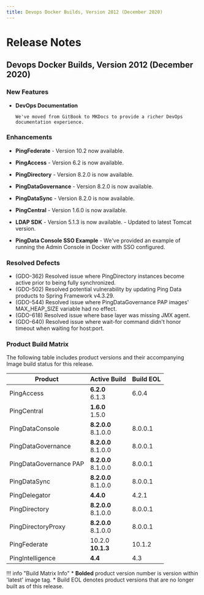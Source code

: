 ```yaml
---
title: Devops Docker Builds, Version 2012 (December 2020)
---
```

# Release Notes

## Devops Docker Builds, Version 2012 (December 2020)

### New Features

- **DevOps Documentation**

      We've moved from GitBook to MKDocs to provide a richer DevOps documentation experience.

### Enhancements

- **PingFederate**
      - Version 10.2 now available.

- **PingAccess**
      - Version 6.2 is now available.

- **PingDirectory**
      - Version 8.2.0 is now available.

- **PingDataGovernance**
      - Version 8.2.0 is now available.

- **PingDataSync**
      - Version 8.2.0 is now available.

- **PingCentral**
      - Version 1.6.0 is now available.

- **LDAP SDK**
      - Version 5.1.3 is now available.
      - Updated to latest Tomcat version.

- **PingData Console SSO Example**
      - We've provided an example of running the Admin Console in Docker with SSO configured.

### Resolved Defects

- (GDO-362) Resolved issue where PingDirectory instances become active prior to being fully synchronized.
- (GDO-502) Resolved potential vulnerability by updating Ping Data products to Spring Framework v4.3.29.
- (GDO-544) Resolved issue where PingDataGovernance PAP images' MAX_HEAP_SIZE variable had no effect.
- (GDO-618) Resolved issue where base layer was missing JMX agent.
- (GDO-640) Resolved issue where wait-for command didn't honor timeout when waiting for host:port.

### Product Build Matrix

The following table includes product versions and their accompanying Image build status for this release.

| Product | Active Build | Build EOL |
|------|------|------|
| PingAccess | <b>6.2.0</b><br/>6.1.3 | 6.0.4 |
| PingCentral |<b>1.6.0</b><br/>1.5.0 |  |
| PingDataConsole | <b>8.2.0.0</b><br/>8.1.0.0 | 8.0.0.1 |
| PingDataGovernance | <b>8.2.0.0</b><br/>8.1.0.0 | 8.0.0.1 |
| PingDataGovernance PAP | <b>8.2.0.0</b><br/>8.1.0.0 | 8.0.0.1 |
| PingDataSync | <b>8.2.0.0</b><br/>8.1.0.0 | 8.0.0.1 |
| PingDelegator | <b>4.4.0</b> | 4.2.1 |
| PingDirectory | <b>8.2.0.0</b><br/>8.1.0.0 | 8.0.0.1 |
| PingDirectoryProxy | <b>8.2.0.0</b><br/>8.1.0.0 | 8.0.0.1 |
| PingFederate | 10.2.0<br/><b>10.1.3</b> | 10.1.2|
| PingIntelligence | <b>4.4</b> | 4.3 |

!!! info "Build Matrix Info"
    * <b>Bolded</b> product version number is version within 'latest' image tag.
    * Build EOL denotes product versions that are no longer built as of this release.
